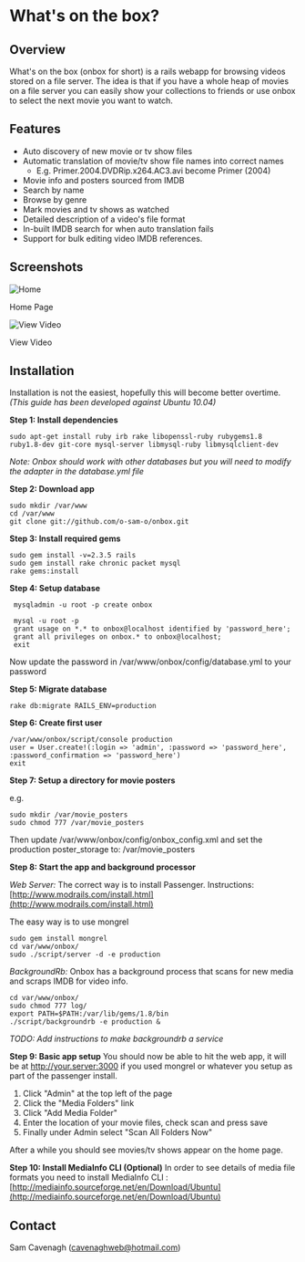 # What's on the box?

Overview
--------
What's on the box (onbox for short) is a rails webapp for browsing videos stored on a file server.  The idea is that if you have a whole heap of movies on a file server you can easily show your collections to friends or use onbox to select the next movie you want to watch.

Features
--------
 * Auto discovery of new movie or tv show files
 * Automatic translation of movie/tv show file names into correct names
   * E.g. Primer.2004.DVDRip.x264.AC3.avi become Primer (2004)
 * Movie info and posters sourced from IMDB
 * Search by name
 * Browse by genre
 * Mark movies and tv shows as watched
 * Detailed description of a video's file format
 * In-built IMDB search for when auto translation fails
 * Support for bulk editing video IMDB references.

Screenshots
-----------
![Home](http://farm2.static.flickr.com/1334/4606207320_9fe2dee45f.jpg) 

Home Page

![View Video](http://farm4.static.flickr.com/3372/4605593249_ed5216fa88.jpg)

View Video

Installation
------------
Installation is not the easiest, hopefully this will become better overtime.  _(This guide has been developed against Ubuntu 10.04)_

__Step 1: Install dependencies__

    sudo apt-get install ruby irb rake libopenssl-ruby rubygems1.8 ruby1.8-dev git-core mysql-server libmysql-ruby libmysqlclient-dev
    
_Note: Onbox should work with other databases but you will need to modify the adapter in the database.yml file_ 

__Step 2: Download app__

    sudo mkdir /var/www
    cd /var/www
    git clone git://github.com/o-sam-o/onbox.git

__Step 3: Install required gems__
    
    sudo gem install -v=2.3.5 rails
    sudo gem install rake chronic packet mysql
    rake gems:install

__Step 4: Setup database__

     mysqladmin -u root -p create onbox
     
     mysql -u root -p
     grant usage on *.* to onbox@localhost identified by 'password_here';
     grant all privileges on onbox.* to onbox@localhost;
     exit

Now update the password in /var/www/onbox/config/database.yml to your password

__Step 5: Migrate database__

    rake db:migrate RAILS_ENV=production

__Step 6: Create first user__

    /var/www/onbox/script/console production
    user = User.create!(:login => 'admin', :password => 'password_here', :password_confirmation => 'password_here')
    exit

__Step 7: Setup a directory for movie posters__

e.g.

    sudo mkdir /var/movie_posters
    sudo chmod 777 /var/movie_posters

Then update /var/www/onbox/config/onbox_config.xml 
and set the production poster_storage to:
/var/movie_posters

__Step 8: Start the app and background processor__

_Web Server:_
The correct way is to install Passenger. Instructions: [http://www.modrails.com/install.html](http://www.modrails.com/install.html)

The easy way is to use mongrel
    
    sudo gem install mongrel
    cd var/www/onbox/
    sudo ./script/server -d -e production
    
_BackgroundRb:_
Onbox has a background process that scans for new media and scraps IMDB for video info.  
    
    cd var/www/onbox/
    sudo chmod 777 log/
    export PATH=$PATH:/var/lib/gems/1.8/bin
    ./script/backgroundrb -e production &
    
_TODO: Add instructions to make backgroundrb a service_

__Step 9: Basic app setup__
You should now be able to hit the web app, it will be at http://your.server:3000 if you used mongrel or whatever you setup as part of the passenger install.

 1. Click "Admin" at the top left of the page
 2. Click the "Media Folders" link    
 3. Click "Add Media Folder"
 4. Enter the location of your movie files, check scan and press save
 5. Finally under Admin select "Scan All Folders Now"
 
After a while you should see movies/tv shows appear on the home page.

__Step 10: Install MediaInfo CLI (Optional)__
In order to see details of media file formats you need to install MediaInfo CLI : [http://mediainfo.sourceforge.net/en/Download/Ubuntu](http://mediainfo.sourceforge.net/en/Download/Ubuntu)

Contact
-------
Sam Cavenagh (cavenaghweb@hotmail.com)